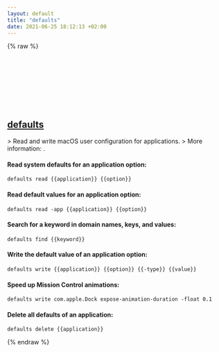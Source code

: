 ```yaml
---
layout: default
title: "defaults"
date: 2021-06-25 18:12:13 +02:00
---
```

{% raw %}
<h2 id="defaults">
  <a href="/en/osx/defaults.html">defaults</a> <a href="#defaults"><svg class="icon">
    <use href="/assets/images/unicode_sprite.svg#link" />
  </svg></a>
</h2>
> Read and write macOS user configuration for applications.
> More information: <https://ss64.com/osx/defaults.html>.

#### Read system defaults for an application option:
```shell
defaults read {{application}} {{option}}
```
#### Read default values for an application option:
```shell
defaults read -app {{application}} {{option}}
```
#### Search for a keyword in domain names, keys, and values:
```shell
defaults find {{keyword}}
```
#### Write the default value of an application option:
```shell
defaults write {{application}} {{option}} {{-type}} {{value}}
```
#### Speed up Mission Control animations:
```shell
defaults write com.apple.Dock expose-animation-duration -float 0.1
```
#### Delete all defaults of an application:
```shell
defaults delete {{application}}
```
{% endraw %}